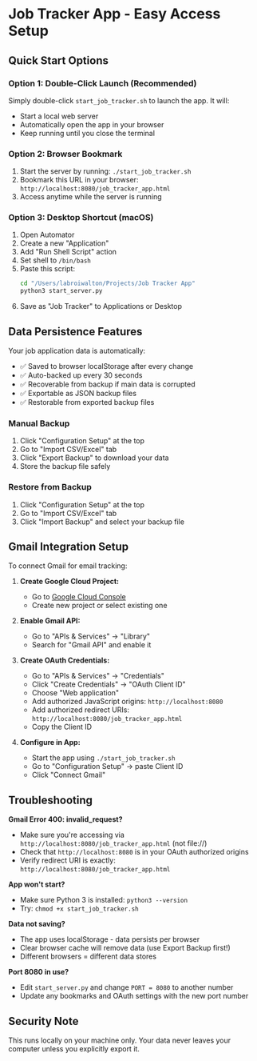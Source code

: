 # Job Tracker App - Easy Access Setup

## Quick Start Options

### Option 1: Double-Click Launch (Recommended)
Simply double-click `start_job_tracker.sh` to launch the app. It will:
- Start a local web server
- Automatically open the app in your browser
- Keep running until you close the terminal

### Option 2: Browser Bookmark
1. Start the server by running: `./start_job_tracker.sh`
2. Bookmark this URL in your browser: `http://localhost:8080/job_tracker_app.html`
3. Access anytime while the server is running

### Option 3: Desktop Shortcut (macOS)
1. Open Automator
2. Create a new "Application"
3. Add "Run Shell Script" action
4. Set shell to `/bin/bash`
5. Paste this script:
   ```bash
   cd "/Users/labroiwalton/Projects/Job Tracker App"
   python3 start_server.py
   ```
6. Save as "Job Tracker" to Applications or Desktop

## Data Persistence Features

Your job application data is automatically:
- ✅ Saved to browser localStorage after every change
- ✅ Auto-backed up every 30 seconds
- ✅ Recoverable from backup if main data is corrupted
- ✅ Exportable as JSON backup files
- ✅ Restorable from exported backup files

### Manual Backup
1. Click "Configuration Setup" at the top
2. Go to "Import CSV/Excel" tab
3. Click "Export Backup" to download your data
4. Store the backup file safely

### Restore from Backup
1. Click "Configuration Setup" at the top
2. Go to "Import CSV/Excel" tab
3. Click "Import Backup" and select your backup file

## Gmail Integration Setup

To connect Gmail for email tracking:

1. **Create Google Cloud Project:**
   - Go to [Google Cloud Console](https://console.cloud.google.com)
   - Create new project or select existing one

2. **Enable Gmail API:**
   - Go to "APIs & Services" → "Library"
   - Search for "Gmail API" and enable it

3. **Create OAuth Credentials:**
   - Go to "APIs & Services" → "Credentials"
   - Click "Create Credentials" → "OAuth Client ID"
   - Choose "Web application"
   - Add authorized JavaScript origins: `http://localhost:8080`
   - Add authorized redirect URIs: `http://localhost:8080/job_tracker_app.html`
   - Copy the Client ID

4. **Configure in App:**
   - Start the app using `./start_job_tracker.sh`
   - Go to "Configuration Setup" → paste Client ID
   - Click "Connect Gmail"

## Troubleshooting

**Gmail Error 400: invalid_request?**
- Make sure you're accessing via `http://localhost:8080/job_tracker_app.html` (not file://)
- Check that `http://localhost:8080` is in your OAuth authorized origins
- Verify redirect URI is exactly: `http://localhost:8080/job_tracker_app.html`

**App won't start?**
- Make sure Python 3 is installed: `python3 --version`
- Try: `chmod +x start_job_tracker.sh`

**Data not saving?**
- The app uses localStorage - data persists per browser
- Clear browser cache will remove data (use Export Backup first!)
- Different browsers = different data stores

**Port 8080 in use?**
- Edit `start_server.py` and change `PORT = 8080` to another number
- Update any bookmarks and OAuth settings with the new port number

## Security Note
This runs locally on your machine only. Your data never leaves your computer unless you explicitly export it.